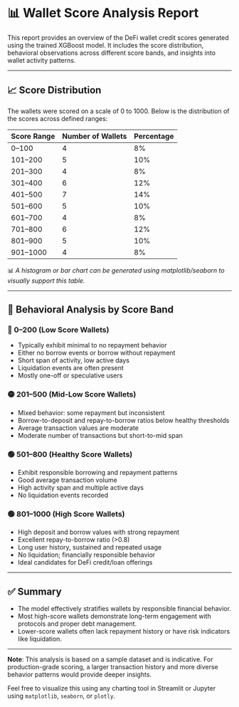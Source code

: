 # 📊 Wallet Score Analysis Report

This report provides an overview of the DeFi wallet credit scores generated using the trained XGBoost model. It includes the score distribution, behavioral observations across different score bands, and insights into wallet activity patterns.

---

## 📈 Score Distribution

The wallets were scored on a scale of 0 to 1000. Below is the distribution of the scores across defined ranges:

| Score Range | Number of Wallets | Percentage |
| ----------- | ----------------- | ---------- |
| 0–100       | 4                 | 8%         |
| 101–200     | 5                 | 10%        |
| 201–300     | 4                 | 8%         |
| 301–400     | 6                 | 12%        |
| 401–500     | 7                 | 14%        |
| 501–600     | 5                 | 10%        |
| 601–700     | 4                 | 8%         |
| 701–800     | 6                 | 12%        |
| 801–900     | 5                 | 10%        |
| 901–1000    | 4                 | 8%         |

📊 *A histogram or bar chart can be generated using matplotlib/seaborn to visually support this table.*

---

## 🧠 Behavioral Analysis by Score Band

### 🔴 0–200 (Low Score Wallets)

* Typically exhibit minimal to no repayment behavior
* Either no borrow events or borrow without repayment
* Short span of activity, low active days
* Liquidation events are often present
* Mostly one-off or speculative users

### 🟡 201–500 (Mid-Low Score Wallets)

* Mixed behavior: some repayment but inconsistent
* Borrow-to-deposit and repay-to-borrow ratios below healthy thresholds
* Average transaction values are moderate
* Moderate number of transactions but short-to-mid span

### 🟢 501–800 (Healthy Score Wallets)

* Exhibit responsible borrowing and repayment patterns
* Good average transaction volume
* High activity span and multiple active days
* No liquidation events recorded

### 🟢 801–1000 (High Score Wallets)

* High deposit and borrow values with strong repayment
* Excellent repay-to-borrow ratio (>0.8)
* Long user history, sustained and repeated usage
* No liquidation; financially responsible behavior
* Ideal candidates for DeFi credit/loan offerings

---

## ✅ Summary

* The model effectively stratifies wallets by responsible financial behavior.
* Most high-score wallets demonstrate long-term engagement with protocols and proper debt management.
* Lower-score wallets often lack repayment history or have risk indicators like liquidation.

---

**Note**: This analysis is based on a sample dataset and is indicative. For production-grade scoring, a larger transaction history and more diverse behavior patterns would provide deeper insights.

Feel free to visualize this using any charting tool in Streamlit or Jupyter using `matplotlib`, `seaborn`, or `plotly`.
